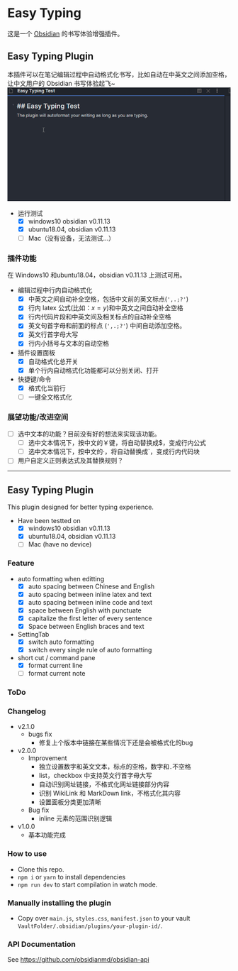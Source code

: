 # Easy Typing
这是一个 [Obsidian](https://obsidian.md/) 的书写体验增强插件。
## Easy Typing Plugin
本插件可以在笔记编辑过程中自动格式化书写，比如自动在中英文之间添加空格，让中文用户的 Obsidian 书写体验起飞~
![show](show.gif)
- 运行测试
  - [x] windows10 obsidian v0.11.13
  - [x] ubuntu18.04, obsidian v0.11.13
  - [ ] Mac（没有设备，无法测试...）
### 插件功能
在 Windows10 和ubuntu18.04，obsidian v0.11.13 上测试可用。
- 编辑过程中行内自动格式化
	- [x] 中英文之间自动补全空格，包括中文前的英文标点(`',.;?'`)
	- [x] 行内 latex 公式(比如：$x=y$)和中英文之间自动补全空格
	- [x] 行内代码片段和中英文间及相关标点的自动补全空格
	- [x] 英文句首字母和前面的标点 (`',.;?'`) 中间自动添加空格。
    - [x] 英文行首字母大写
	- [x] 行内小括号与文本的自动空格
- 插件设置面板
    - [x] 自动格式化总开关
    - [x] 单个行内自动格式化功能都可以分别关闭、打开
- 快捷键/命令
	- [x]  格式化当前行
    - [ ]  一键全文格式化

### 展望功能/改进空间
- [ ] 选中文本的功能？目前没有好的想法来实现该功能。
	- [ ] 选中文本情况下，按中文的￥键，将自动替换成$，变成行内公式
	- [ ] 选中文本情况下，按中文的·，将自动替换成`，变成行内代码块
- [ ] 用户自定义正则表达式及其替换规则？

---
## Easy Typing Plugin
This plugin designed for better typing experience.

- Have been testted on
  - [x] windows10 obsidian v0.11.13
  - [x] ubuntu18.04, obsidian v0.11.13
  - [ ] Mac (have no device)

### Feature
- auto formatting when editting
  - [x] auto spacing between Chinese and English
  - [x] auto spacing between inline latex and text
  - [x] auto spacing between inline code and text
  - [x] space between English with punctuate
  - [x] capitalize the first letter of every sentence
  - [x] Space between English braces and text
- SettingTab
    - [x] switch auto formatting 
    - [x] switch every single rule of auto formatting
- short cut / command pane
    - [x] format current line
    - [ ] format current note 

### ToDo

### Changelog
- v2.1.0
  - bugs fix    
    - 修复上个版本中链接在某些情况下还是会被格式化的bug
- v2.0.0
  - Improvement
    - 独立设置数字和英文文本，标点的空格，数字和`.`不空格
    - list，checkbox 中支持英文行首字母大写
    - 自动识别网址链接，不格式化网址链接部分内容
    - 识别 WikiLink 和 MarkDown link，不格式化其内容
    - 设置面板分类更加清晰
  - Bug fix
    - inline 元素的范围识别逻辑
- v1.0.0
  - 基本功能完成
### How to use

- Clone this repo.
- `npm i` or `yarn` to install dependencies
- `npm run dev` to start compilation in watch mode.

### Manually installing the plugin

- Copy over `main.js`, `styles.css`, `manifest.json` to your vault `VaultFolder/.obsidian/plugins/your-plugin-id/`.

### API Documentation

See https://github.com/obsidianmd/obsidian-api
